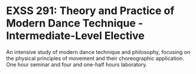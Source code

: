 # EXSS 291: Theory and Practice of Modern Dance Technique - Intermediate-Level Elective

An intensive study of modern dance technique and philosophy, focusing on the physical principles of movement and their choreographic application. One hour seminar and four and one-half hours laboratory.